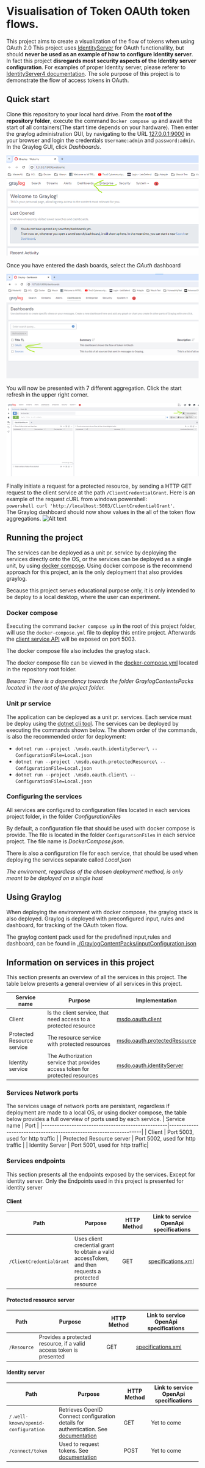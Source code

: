 # Visualisation of Token OAUth token flows.
This project aims to create a visualization of the flow of tokens when using OAuth 2.0 
This project uses [IdentityServer](https://duendesoftware.com/products/identityserver) for OAuth functionallity, but should  **never be used as an example of how to configure Identity server**.
In fact this project **disregards most security aspects of the Identity server configuration**. For examples of proper Identity server, please referer
to [IdentityServer4 documentation](https://docs.duendesoftware.com/identityserver/v7). The sole purpose of this project is to demonstrate the flow of access tokens
in OAuth.



## Quick start
Clone this repository to your local hard drive. From the **root of the repository folder**, execute the command ```Docker compose up``` and await the start of all
containers(The start time depends on your hardware). Then enter the graylog administration GUI, by navigating to the  URL [127.0.0.1:9000](http://127.0.0.1:9000) in your browser and login the credentials `Username:admin` and `password:admin`.
In the Graylog GUI, click _Dashboards_.
  
![Enter greylog dashboard](./Images/Graylog/EnterGraylogDashBoard.png)  
  
Once you have entered the dash boards, select the _OAuth_ dashboard  
  
![Alt text](./Images/Graylog/EnterOAuthDashboard.png)  
  
You will now be presented with 7 different aggregation. Click the start refresh in the upper right corner.  
  
![Alt text](./Images/Graylog/ShowingOAuthDashboard.png)  
  
Finally initiate a request for a protected resource, by sending a HTTP GET request to the client service at the path `/ClientCredentialGrant`.
Here is an example of the request cURL from windows powershell:  
 ```powershell curl 'http://localhost:5003/ClientCredentialGrant'```.  
 The Graylog dashboard should now show values in the all of the token flow aggregations. 
![Alt text](./Images/Graylog/LogAggregations.png)
  
## Running the project
The services can be deployed as a unit pr. service by deploying the services directly onto the OS, 
or the services can be deployed as a single unit, by using [docker compose](https://docs.docker.com/compose/). Using docker compose is the recommend approach for this project,
an is the only deployment that also provides graylog.
  
Because this project serves educational purpose only, it is only intended to be deploy to a local desktop, where the user can experiment.

### Docker compose
Executing the command ```Docker compose up``` in the root of this project folder, will use the `docker-compose.yml` file to deploy this entire project.
Afterwards the [client service API](#client) will be exposed on port 5003.
  
The docker compose file also includes the graylog stack.

The docker compose file can be viewed  in the [docker-compose.yml](./docker-compose.yml) located in the repository root folder.

_Beware: There is a dependency towards the folder GraylogContentsPacks located in the root of the project folder._
  
### Unit pr service
The application can be deployed as a unit pr. services. Each service must be deploy using the [dotnet cli tool](https://learn.microsoft.com/en-us/dotnet/core/tools/).
The services can be deployed by executing the commands shown below. The shown order of the commands, is also the recommended order for deployment:

- ```dotnet run --project .\msdo.oauth.identityServer\ --ConfigurationFile=Local.json```
- ```dotnet run --project .\msdo.oauth.protectedResource\ --ConfigurationFile=Local.json```
- ```dotnet run --project .\msdo.oauth.client\ --ConfigurationFile=Local.json```
  
### Configuring the services
All services are configured to configuration files located in each services project folder, in the folder _ConfigurationFiles_

By default, a configuration file that should be used with docker compose is provide. The file is located in the folder `ConfigurationFiles` in
each service project. The file name is _DockerCompose.json_.

There is also a configuration file for each service, that should be used when deploying the services separate  called _Local.json_

*The enviroment, regardless of the chosen deployment method, is only meant to be deployed on a single host*
  
## Using Graylog
When deploying the environment with docker compose, the graylog stack is also deployed. Graylog is deployed with preconfigured
input, rules and dashboard, for tracking of the OAuth token flow.
  
The graylog content pack used for the predefined input,rules and dashboard, can be found in [./GraylogContentPacks/inputConfiguration.json](./GraylogContentPacks/inputConfiguration.json)
  
## Information on services in this project
This section presents an overview of all the services in this project. The table below presents a general overview of all services in this project.

| Service name                                      | Purpose                                                           |Implementation                                                           |
|---------------------------------------------------|-------------------------------------------------------------------|-------------------------------------------------------------------|
| Client | Is the client service, that need access to a protected resource | [msdo.oauth.client](./msdo.oauth.client) |
| Protected Resource service | The resource service with protected resources | [msdo.oauth.protectedResource](./msdo.oauth.protectedResource) |
| Identity service | The Authorization service that provides access token for protected resources | [msdo.oauth.identityServer](./msdo.oauth.identityServer) |
  
### Services Network ports
The services usage of network ports are persistant, regardless if deployment are made to a local OS, or using docker compose,
the table below provides a full overview of ports used by each service.
| Service name                                      | Port                                                           |
|---------------------------------------------------|-------------------------------------------------------------------|
| Client | Port 5003, used for http traffic  |
| Protected Resource server | Port 5002, used for http traffic |
| Identity Server | Port 5001, used for http traffic|
  
### Services endpoints
This section presents all the endpoints exposed by the services. Except for identity server. Only
the Endpoints used in this project is presented for identity server
  
#### Client

| Path                                      | Purpose                                                           | HTTP Method | Link to service OpenApi specifications |
|-------------------------------------------|-------------------------------------------------------------------|-------------|---------------------------------------|
| `/ClientCredentialGrant`                 | Uses client credential grant to obtain a valid accessToken, and then requests a protected resource | GET         | [specifications.xml](msdo.oauth.client/OpenApiSpecifications/specifications.xml)                         |
  
#### Protected resource server
| Path                  | Purpose                                                           | HTTP Method | Link to service OpenApi specifications |
|-----------------------|-------------------------------------------------------------------|-------------|---------------------------------------|
| `/Resource`           | Provides a protected resource, if a valid access token is presented | GET         | [specifications.xml](./msdo.oauth.protectedResource/OpenApiSpecifications/specifications.xml)                        |
  
#### Identity server
| Path                                      | Purpose                                                           | HTTP Method | Link to service OpenApi specifications |
|-------------------------------------------|-------------------------------------------------------------------|-------------|---------------------------------------|
| `/.well-known/openid-configuration`       | Retrieves OpenID Connect configuration details for authentication. See [documentation](https://identityserver4.readthedocs.io/en/latest/endpoints/discovery.html) | GET         | Yet to come                           |
| `/connect/token`                          | Used to request tokens. See [documentation](https://identityserver4.readthedocs.io/en/latest/endpoints/token.html)  | POST        | Yet to come                           |